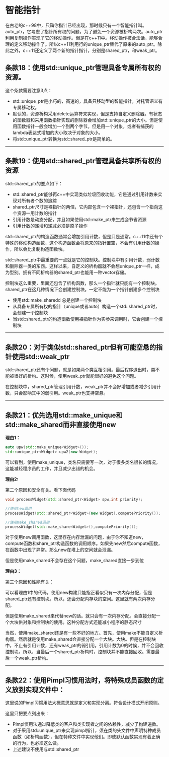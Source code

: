 # 智能指针

在古老的c++98中，只鞥你指针已经出现，那时候只有一个智能指针叫。auto_ptr，它考虑了指针所有权的问题，为了避免一个资源被析构两次。auto_ptr利用复制操作实现了它的移动操作。但是在c++11中。移动操作被合法话，能够合理的定义移动操作了。所以c++11利用行的unique_ptr替代了原来的auto_ptr。除此之外，c++11还定义了两个新的指针指针，分别是shared_ptr，和weak_ptr。

## 条款18：使用std::unique_ptr管理具备专属所有权的资源。

这个条款需要注意3点：

* std::unique_ptr是小巧的，高速的，具备只移动型的智能指针，对托管语义有专属移动权。
* 默认的，资源析构采用delete运算符来实现，但是支持自定义删除器。有状态的函数器和采用函数指针实现的删除器会增加std::unique_ptr的大小。但是使用函数指针一般会增加一个到两个字节。但是用一个对象，或者有捕获的lambda表达式增加的大小取决于对象的大小。
* 将std::unique_ptr转换为std::shared_ptr是简单的。

***

## 条款19：使用std::shared_ptr管理具备共享所有权的资源

std::shared_ptr的要点如下：

* std::shared_ptr能够再c++中实现类似垃圾回收功能，它是通过引用计数来实现对所有者个数的追踪
* shared_ptr尺寸是裸指针的两倍，它内部包含一个裸指针，还包含一个指向这个资源一用计数的指针
* 引用计数是动态分配，并且如果使用std::make_ptr来生成会节省资源
* 引用计数的递增和递减必须是原子操作

std::shared_ptr的构造函数通常会增加引用计数，但是只是通常。c++11中还有个特殊的移动构造函数，这个构造函数会将原来的指针置空，不会有引用计数的操作，所以会比复制构造函数快。

std::shared_ptr中最重要的一点就是它的控制块。控制块中有引用计数，弱计数和删除器一类的东西。这样以来，自定义的析构器就不会想unique_ptr一样，成为型别。拥有不同析构器的shared_ptr也能用一种vector存储。

控制块这么重要，里面还包含了析构函数，那么一个指针就只能有一个控制块。shared_ptr在这几种情况下会创建控制块。一定不能为一个指针创建多个控制块

* 使用std::make_sharedd 总是创建一个控制块
* 从具备专属所有权的指针（unique或者auto）构造一个std::shared_ptr时，会创建一个控制块
* 当std::shared_ptr的构造函数使用裸指针作为实参来调用时，它会创建一个控制块


***

## 条款20：对于类似std::shared_ptr但有可能空悬的指针使用std::weak_ptr

std::shared_ptr还有个问题，就是如果两个类互相引用。最后程序退出时，类不能被很好的析构。这时候，使用weak_ptr就能很好的避免这个问题。

在控制块中，shared_ptr管理引用计数，weak_ptr并不会好增加或者减少引用计数，只会影响其中的弱引用。weak_ptr也支持空悬。

***

## 条款21：优先选用std::make_unique和std::make_shared而非直接使用new

**理由1：**

```c++
auto upw(std::make_unique<Widget>());
std::unique_ptr<Widget> upw2(new Widget);
```

可以看到，使用make_unique，类名只需要写一次，对于很多类名很长的情况，这能减轻程序员的工作，并且减少出错的机会。

**理由2:**

第二个原因和安全有关。看下面代码

```c++
void processWidget(std::shared_ptr<Widget> spw,int priority);

//使用new调用
processWidget(std::shared_ptr<Widget>(new Widget),computePriority());

//使用make_shared调用
processWidget(std::make_share<Widget>(),computePriority());
```

对于使用new调用函数，这里存在内存泄漏的问题，由于你不知道new，compute函数和share_ptr构造函数的调用顺序。如果先new然后compute函数，在函数中出现了异常。那么new在堆上的空间就会泄漏。

但是使用make_shared不会存在这个问题，make_shared直接一步到位

**理由3：**

第三个原因和性能有关：

可以看理由1中的代码，使用new构建只能指正看似只有一次内存分配，但是shared_ptr还有控制块。所以，还会分配内存块的空间。这里就有两次内存分配。

但是使用make_shared来代替new的话。就只会有一次内存分配。会直接分配一个大块供对象和控制块的使用。这种分配方式还能减小程序的静态尺寸

当然，使用make_shared还是有一些不好的地方。首先，使用make不能自定义析构器。然后就是使用make_shared会直接分配一个大块。大块。但是在控制块中，不止有引用计数，还有weak_ptr的弱引用。引用计数为0的时候，并不会回收控制块。所以，当最后一个shared_ptr析构时，控制块并不能直接回收。需要最后一个weak_ptr析构。


***

## 条款22：使用Pimpl习惯用法时，将特殊成员函数的定义放到实现文件中：

这里说的Pimpl习惯用法大概意思就是定义和实现分离。符合设计模式开闭原则。

这里只把要点列出来：

* Pimpl惯用法通过降低类的客户和类实现者之间的依赖性，减少了构建遍数。
* 对于采用std::unique_ptr来实现pimpl指针，须在类的头文件中声明特种成员函数（如析构函数），但在特种文件中实现他们。即使默认函数实现有着正确的行为，也必须这么做。
* 上述建议不使用与std::shared_ptr


